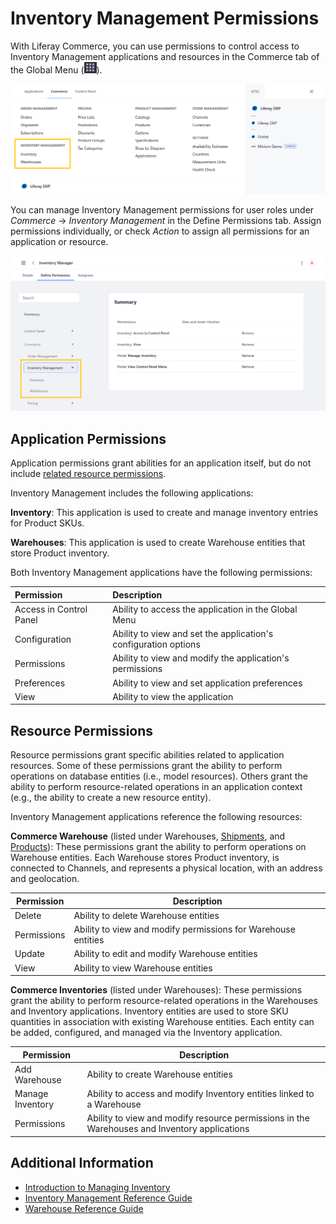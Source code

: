# Inventory Management Permissions

With Liferay Commerce, you can use permissions to control access to Inventory Management applications and resources in the Commerce tab of the Global Menu (![Global Menu](../../images/icon-applications-menu.png)).

![Control access to Inventory Management applications and resources.](./inventory-management-permissions/images/01.png)

You can manage Inventory Management permissions for user roles under *Commerce* &rarr; *Inventory Management* in the Define Permissions tab. Assign permissions individually, or check *Action* to assign all permissions for an application or resource.

![Manage Inventory Management permissions for user roles in the Define Permissions tab.](./inventory-management-permissions/images/02.png)

## Application Permissions

Application permissions grant abilities for an application itself, but do not include [related resource permissions](#resource-permissions).

Inventory Management includes the following applications:

**Inventory**: This application is used to create and manage inventory entries for Product SKUs.

**Warehouses**: This application is used to create Warehouse entities that store Product inventory.

Both Inventory Management applications have the following permissions:

| Permission | Description |
| :--- | :--- |
| Access in Control Panel | Ability to access the application in the Global Menu |
| Configuration | Ability to view and set the application's configuration options |
| Permissions | Ability to view and modify the application's permissions |
| Preferences | Ability to view and set application preferences |
| View | Ability to view the application |

## Resource Permissions

Resource permissions grant specific abilities related to application resources. Some of these permissions grant the ability to perform operations on database entities (i.e., model resources). Others grant the ability to perform resource-related operations in an application context (e.g., the ability to create a new resource entity).

Inventory Management applications reference the following resources:

**Commerce Warehouse** (listed under Warehouses, [Shipments](./order-management-permissions.md), and [Products](./product-management-permissions.md)): These permissions grant the ability to perform operations on Warehouse entities. Each Warehouse stores Product inventory, is connected to Channels, and represents a physical location, with an address and geolocation.

| Permission | Description |
|---|---|
| Delete | Ability to delete Warehouse entities |
| Permissions | Ability to view and modify permissions for Warehouse entities |
| Update | Ability to edit and modify Warehouse entities |
| View | Ability to view Warehouse entities |

**Commerce Inventories** (listed under Warehouses): These permissions grant the ability to perform resource-related operations in the Warehouses and Inventory applications. Inventory entities are used to store SKU quantities in association with existing Warehouse entities. Each entity can be added, configured, and managed via the Inventory application.

| Permission | Description |
|---|---|
| Add Warehouse | Ability to create Warehouse entities |
| Manage Inventory | Ability to access and modify Inventory entities linked to a Warehouse |
| Permissions | Ability to view and modify resource permissions in the Warehouses and Inventory applications |

## Additional Information

* [Introduction to Managing Inventory](../../inventory-management/introduction-to-managing-inventory.md)
* [Inventory Management Reference Guide](../../inventory-management/inventory-management-reference-guide.md)
* [Warehouse Reference Guide](../../inventory-management/warehouse-reference-guide.md)
